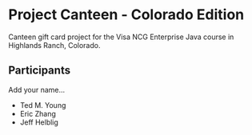 # Project Canteen - Colorado Edition

Canteen gift card project for the Visa NCG Enterprise Java course in Highlands Ranch, Colorado.

## Participants

Add your name...

* Ted M. Young
* Eric Zhang
* Jeff Helblig 
